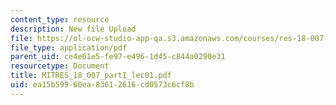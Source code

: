 ```yaml
---
content_type: resource
description: New file Upload
file: https://ol-ocw-studio-app-qa.s3.amazonaws.com/courses/res-18-007-calculus-revisited-multivariable-calculus-fall-2011/ea15b59960ea83612616cd0573c6cf8b_MITRES_18_007_partI_lec01.pdf
file_type: application/pdf
parent_uid: ce4e61e5-fe97-e496-1d45-c844a0290e31
resourcetype: Document
title: MITRES_18_007_partI_lec01.pdf
uid: ea15b599-60ea-8361-2616-cd0573c6cf8b
---
```

